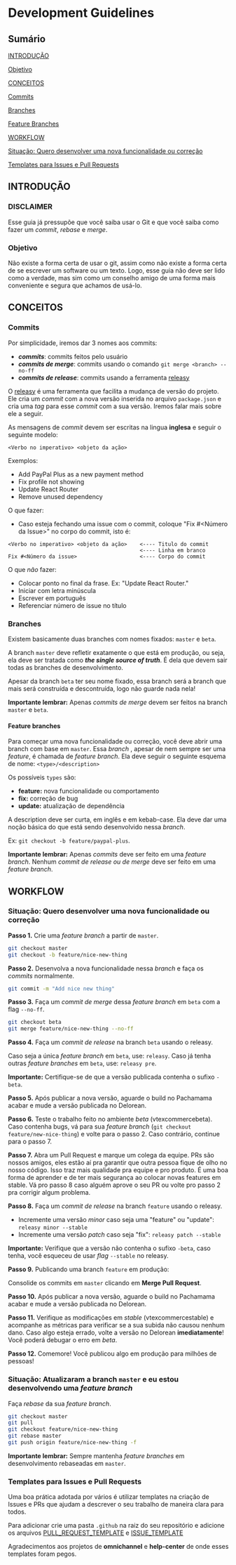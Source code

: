 # Development Guidelines

## Sumário 

[INTRODUÇÃO](#introdução)

[Objetivo](#objetivo)

[CONCEITOS](#conceitos)

[Commits](#commits)

[Branches](#branches)

[Feature Branches](#feature-branches)

[WORKFLOW](#workflow)

[Situação: Quero desenvolver uma nova funcionalidade ou correção](#situação-quero-desenvolver-uma-nova-funcionalidade-ou-correção)

[Templates para Issues e Pull Requests](#templates-para-issues-e-pull-requests)


## INTRODUÇÃO

### DISCLAIMER
Esse guia já pressupõe que você saiba usar o Git e que você saiba como fazer um *commit*, *rebase* e *merge*.

### Objetivo
Não existe a forma certa de usar o git, assim como não existe a forma certa de se escrever um software ou um texto. Logo, esse guia não deve ser lido como a verdade, mas sim como um conselho amigo de uma forma mais conveniente e segura que achamos de usá-lo.

## CONCEITOS

### Commits

Por simplicidade, iremos dar 3 nomes aos commits:
- __*commits*__: commits feitos pelo usuário
- __*commits de merge*__: commits usando o comando `git merge <branch> --no-ff`
- __*commits de release*__: commits usando a ferramenta [releasy](https://www.npmjs.com/package/releasy)

O [releasy](https://www.npmjs.com/package/releasy) é uma ferramenta que facilita a mudança de versão do projeto. Ele cria um *commit* com a nova versão inserida no arquivo `package.json` e cria uma *tag* para esse *commit* com a sua versão. Iremos falar mais sobre ele a seguir.

As mensagens de *commit* devem ser escritas na lingua **inglesa** e seguir o seguinte modelo:
```
<Verbo no imperativo> <objeto da ação>
```

Exemplos:
- Add PayPal Plus as a new payment method
- Fix profile not showing
- Update React Router
- Remove unused dependency

O que fazer:
- Caso esteja fechando uma issue com o commit, coloque "Fix #<Número da Issue>" no corpo do commit, isto é:
```
<Verbo no imperativo> <objeto da ação>    <---- Titulo do commit
                                          <---- Linha em branco
Fix #<Número da issue>                    <---- Corpo do commit
```

O que *não* fazer:
- Colocar ponto no final da frase. Ex: "Update React Router."
- Iniciar com letra minúscula
- Escrever em português
- Referenciar número de issue no título

### Branches

Existem basicamente duas branches com nomes fixados: `master` e `beta`.

A branch `master` deve refletir exatamente o que está em produção, ou seja, ela deve ser tratada como __*the single source of truth*__. É dela que devem sair todas as branches de desenvolvimento.

Apesar da branch `beta` ter seu nome fixado, essa branch será a branch que mais será construída e descontruída, logo não guarde nada nela!

**Importante lembrar:** Apenas *commits de merge* devem ser feitos na branch `master` e `beta`.

#### Feature branches

Para começar uma nova funcionalidade ou correção, você deve abrir uma branch com base em `master`. Essa *branch* , apesar de nem sempre ser uma *feature*, é chamada de *feature branch*. Ela deve seguir o seguinte esquema de nome: `<type>/<description>`

Os possíveis `types` são:
- **feature:** nova funcionalidade ou comportamento
- **fix:** correção de bug
- **update:** atualização de dependência
 
A description deve ser curta, em inglês e em kebab-case. Ela deve dar uma noção básica do que está sendo desenvolvido nessa *branch*.

Ex: `git checkout -b feature/paypal-plus`.

**Importante lembrar:** Apenas *commits* deve ser feito em uma *feature branch*. Nenhum *commit de release ou de merge* deve ser feito em uma *feature branch*.

## WORKFLOW

### Situação: Quero desenvolver uma nova funcionalidade ou correção

**Passo 1.** Crie uma *feature branch* a partir de `master`.

```sh
git checkout master
git checkout -b feature/nice-new-thing
```

**Passo 2.** Desenvolva a nova funcionalidade nessa *branch* e faça os *commits* normalmente.

```sh
git commit -m "Add nice new thing"
```

**Passo 3.** Faça um *commit de merge* dessa *feature branch* em `beta` com a flag `--no-ff`.

```sh
git checkout beta
git merge feature/nice-new-thing --no-ff
```

**Passo 4.** Faça um *commit de release* na branch `beta` usando o releasy.

Caso seja a única *feature branch* em `beta`, use: `releasy`.
Caso já tenha outras *feature branches* em `beta`, use: `releasy pre`.

**Importante:** Certifique-se de que a versão publicada contenha o sufixo `-beta`.

**Passo 5.** Após publicar a nova versão, aguarde o build no Pachamama acabar e mude a versão publicada no Delorean.

**Passo 6.** Teste o trabalho feito no ambiente *beta* (vtexcommercebeta). Caso contenha bugs, vá para sua *feature branch* (`git checkout feature/new-nice-thing`) e volte para o passo 2. Caso contrário, continue para o passo 7.

**Passo 7.** Abra um Pull Request e marque um colega da equipe. PRs são nossos amigos, eles estão aí pra garantir que outra pessoa fique de olho no nosso código. Isso traz mais qualidade pra equipe e pro produto. É uma boa forma de aprender e de ter mais segurança ao colocar novas features em stable. Vá pro passo 8 caso alguém aprove o seu PR ou volte pro passo 2 pra corrigir algum problema.

**Passo 8.** Faça um *commit de release* na branch `feature` usando o releasy.

- Incremente uma versão *minor* caso seja uma "feature" ou "update": `releasy minor --stable`
- Incremente uma versão *patch* caso seja "fix": `releasy patch --stable`

**Importante:** Verifique que a versão não contenha o sufixo `-beta`, caso tenha, você esqueceu de usar *flag* `--stable` no releasy.


**Passo 9.** Publicando uma branch `feature` em produção:

Consolide os commits em `master` clicando em **Merge Pull Request**. 

**Passo 10.** Após publicar a nova versão, aguarde o build no Pachamama acabar e mude a versão publicada no Delorean.

**Passo 11.** Verifique as modificações em *stable* (vtexcommercestable) e acompanhe as métricas para verificar se a sua subida não causou nenhum dano. Caso algo esteja errado, volte a versão no Delorean **imediatamente**! Você poderá debugar o erro em *beta*.

**Passo 12.** Comemore! Você publicou algo em produção para milhões de pessoas!

### Situação: Atualizaram a branch `master` e eu estou desenvolvendo uma *feature branch*

Faça *rebase* da sua *feature branch*.

```sh
git checkout master
git pull
git checkout feature/nice-new-thing
git rebase master
git push origin feature/nice-new-thing -f
```

**Importante lembrar:** Sempre mantenha *feature branches* em desenvolvimento rebaseadas em `master`.

### Templates para Issues e Pull Requests 

Uma boa prática adotada por vários é utilizar templates na criação de Issues e PRs que ajudam a descrever o seu trabalho de maneira clara para todos. 

Para adicionar crie uma pasta `.github` na raiz do seu repositório e adicione os arquivos [PULL_REQUEST_TEMPLATE](https://github.com/vtex/dev-guidelines/blob/master/.github/PULL_REQUEST_TEMPLATE.md) e [ISSUE_TEMPLATE](https://github.com/vtex/dev-guidelines/blob/master/.github/ISSUE_TEMPLATE.md)

Agradecimentos aos projetos de **omnichannel** e **help-center** de onde esses templates foram pegos. 
